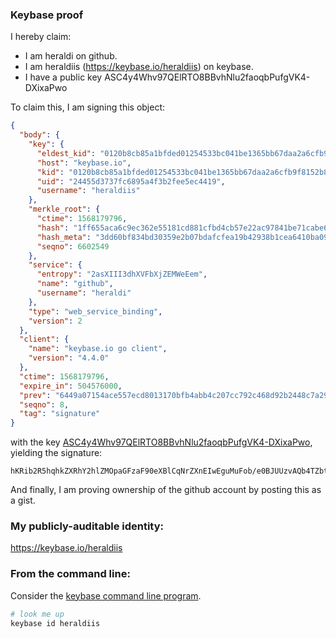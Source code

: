 ### Keybase proof

I hereby claim:

  * I am heraldi on github.
  * I am heraldiis (https://keybase.io/heraldiis) on keybase.
  * I have a public key ASC4y4Whv97QElRTO8BBvhNlu2faoqbPufgVK4-DXixaPwo

To claim this, I am signing this object:

```json
{
  "body": {
    "key": {
      "eldest_kid": "0120b8cb85a1bfded01254533bc041be1365bb67daa2a6cfb9f8152b8f835e2c5a3f0a",
      "host": "keybase.io",
      "kid": "0120b8cb85a1bfded01254533bc041be1365bb67daa2a6cfb9f8152b8f835e2c5a3f0a",
      "uid": "24455d3737fc6895a4f3b2fee5ec4419",
      "username": "heraldiis"
    },
    "merkle_root": {
      "ctime": 1568179796,
      "hash": "1ff655aca6c9ec362e55181cd881cfbd4cb57e22ac97841be71cabe64ebdb58064aff25d9134b60ba03ed4442604d2cbde64587f7355197d4e3b64cbeffca08b",
      "hash_meta": "3dd60bf834bd30359e2b07bdafcfea19b42938b1cea6410ba090b7d6963b2bd8",
      "seqno": 6602549
    },
    "service": {
      "entropy": "2asXIII3dhXVFbXjZEMWeEem",
      "name": "github",
      "username": "heraldi"
    },
    "type": "web_service_binding",
    "version": 2
  },
  "client": {
    "name": "keybase.io go client",
    "version": "4.4.0"
  },
  "ctime": 1568179796,
  "expire_in": 504576000,
  "prev": "6449a07154ace557ecd8013170bfb4abb4c207cc792c468d92b2448c7a29fbc0",
  "seqno": 8,
  "tag": "signature"
}
```

with the key [ASC4y4Whv97QElRTO8BBvhNlu2faoqbPufgVK4-DXixaPwo](https://keybase.io/heraldiis), yielding the signature:

```
hKRib2R5hqhkZXRhY2hlZMOpaGFzaF90eXBlCqNrZXnEIwEguMuFob/e0BJUUzvAQb4TZbtn2qKmz7n4FSuPg14sWj8Kp3BheWxvYWTESpcCCMQgZEmgcVSs5Vfs2AExcL+0q7TCB8x5LEaNkrJEjHop+8DEIAn6e2K+tvsV+o39WKJWs/XEHCnSGdwlzSyzFQ508xpkAgHCo3NpZ8RAFqHFyjiVXXh+Zvl+eiG4xNgdW0p1AUfv9Otb06JbN9eqe7d4Vpv4LoohwD/rlpJIJSOikXSZfU7NO2jrLp1+A6hzaWdfdHlwZSCkaGFzaIKkdHlwZQildmFsdWXEIHHbYFnj3a1A3ToL3H4XdznEKR8E/ZkVzlTM6SIoSCxlo3RhZ80CAqd2ZXJzaW9uAQ==

```

And finally, I am proving ownership of the github account by posting this as a gist.

### My publicly-auditable identity:

https://keybase.io/heraldiis

### From the command line:

Consider the [keybase command line program](https://keybase.io/download).

```bash
# look me up
keybase id heraldiis
```
